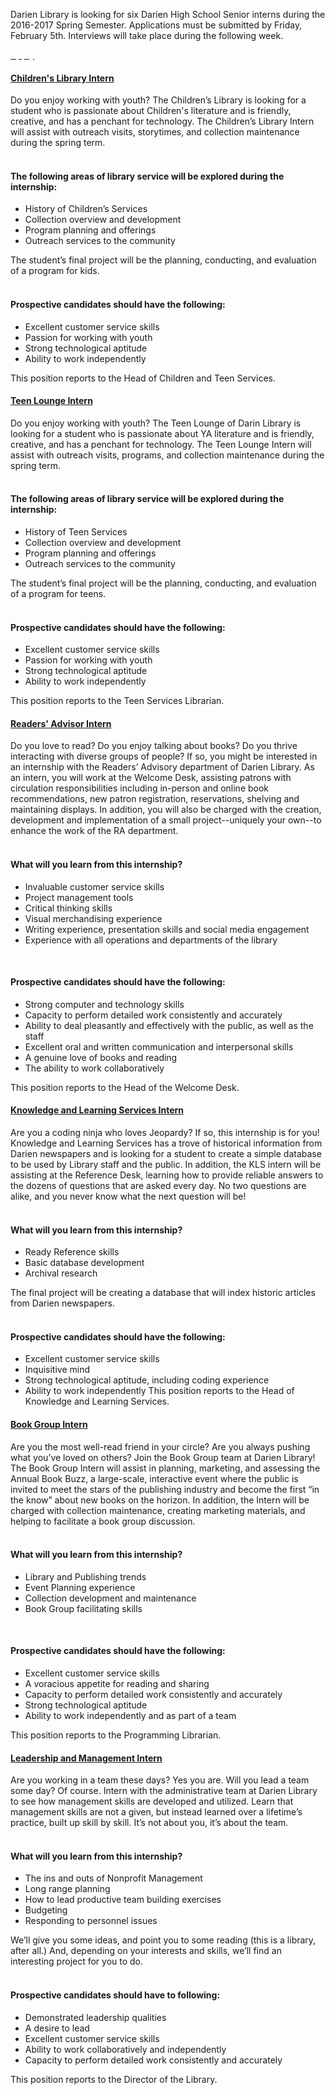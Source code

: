 <div class="row margin-bottom-30">
<div class="col-md-10 col-md-offset-1">

Darien Library is looking for six Darien High School Senior interns during the 2016-2017 Spring Semester. Applications must be submitted by Friday, February 5th. Interviews will take place during the following week. 

<div class="margin-bottom-10">
<a href="https://form.jotform.com/63535111225142" class="btn-u btn-u-lg btn-u-primary"><p style="text-decoration:none !important; color:#fff;">Apply</p></a>
</div>

<div class="row">
<!-- Begin Tab v1 -->
<div class="col-md-12">
<div class="tab-v1">
<!-- <ul class="nav nav-tabs margin-bottom-20">
<li class="active"><a data-toggle="tab" href="#home">How Do I...?</a></li>
<li><a data-toggle="tab" href="#locations">Library Locations</a></li>
<li><a data-toggle="tab" href="#services">Basic Services</a></li>
<li><a data-toggle="tab" href="#gamesTech">Games & Tech</a></li>
<li><a data-toggle="tab" href="#todo">Things to Do</a></li>
</ul> -->
<div class="tab-content">
<!-- Tab Content 1 -->
<div id="home" class="tab-pane fade in active">
<div id="accordion-v1" class="panel-group acc-v1">
<div class="panel panel-default">
<div class="panel-heading">
<h4 class="panel-title">
<a href="#collapse-One" data-parent="#accordion-v1" data-toggle="collapse" class="accordion-toggle">
Children's Library Intern
</a>
</h4>
</div>
<div class="panel-collapse collapse" id="collapse-One">
<div class="panel-body">

Do you enjoy working with youth? The Children’s Library is looking for a student who is passionate about Children's literature and is friendly, creative, and has a penchant for technology. The Children’s Library Intern will assist with outreach visits, storytimes, and collection maintenance during the spring term.
<br />
<br />

#### The following areas of library service will be explored during the internship:

* History of Children’s Services
* Collection overview and development
* Program planning and offerings
* Outreach services to the community

The student’s final project will be the planning, conducting, and evaluation of a program for kids.
<br />
<br />

#### Prospective candidates should have the following:

* Excellent customer service skills
* Passion for working with youth
* Strong technological aptitude
* Ability to work independently

This position reports to the Head of Children and Teen Services.

</div>
</div>
</div>


<div class="panel panel-default">
<div class="panel-heading">
<h4 class="panel-title">
<a href="#collapse-Two" data-parent="#accordion-v1" data-toggle="collapse" class="accordion-toggle">
Teen Lounge Intern
</a>
</h4>
</div>
<div class="panel-collapse collapse" id="collapse-Two">
<div class="panel-body">

Do you enjoy working with youth? The Teen Lounge of Darin Library is looking for a student who is passionate about YA literature and is friendly, creative, and has a penchant for technology. The Teen Lounge Intern will assist with outreach visits, programs, and collection maintenance during the spring term.
<br />
<br />

#### The following areas of library service will be explored during the internship:

* History of Teen Services
* Collection overview and development
* Program planning and offerings
* Outreach services to the community

The student’s final project will be the planning, conducting, and evaluation of a program for teens.
<br />
<br />

#### Prospective candidates should have the following:

* Excellent customer service skills
* Passion for working with youth
* Strong technological aptitude
* Ability to work independently

This position reports to the Teen Services Librarian.

</div>
</div>
</div>


<div class="panel panel-default">
<div class="panel-heading">
<h4 class="panel-title">
<a href="#collapse-Three" data-parent="#accordion-v1" data-toggle="collapse" class="accordion-toggle">
Readers' Advisor Intern
</a>
</h4>
</div>
<div class="panel-collapse collapse" id="collapse-Three">
<div class="panel-body">

Do you love to read? Do you enjoy talking about books? Do you thrive interacting with diverse groups of people? If so, you might be interested in an internship with the Readers’ Advisory department of Darien Library. As an intern, you will work at the Welcome Desk, assisting patrons with circulation responsibilities including in-person and online book recommendations, new patron registration, reservations, shelving and maintaining displays. In addition, you will also be charged with the creation, development and implementation of a small project--uniquely your own--to enhance the work of the RA department. 
<br />
<br />

#### What will you learn from this internship?

* Invaluable customer service skills  
* Project management tools
* Critical thinking skills
* Visual merchandising experience
* Writing experience, presentation skills and social media engagement
* Experience with all operations and departments of the library

<br />
 
#### Prospective candidates should have the following:

* Strong computer and technology skills
* Capacity to perform detailed work consistently and accurately
* Ability to deal pleasantly and effectively with the public, as well as the staff
* Excellent oral and written communication and interpersonal skills
* A genuine love of books and reading
* The ability to work collaboratively
 

This position reports to the Head of the Welcome Desk.

</div>
</div>
</div>


<div class="panel panel-default">
<div class="panel-heading">
<h4 class="panel-title">
<a href="#collapse-Four" data-parent="#accordion-v1" data-toggle="collapse" class="accordion-toggle">
Knowledge and Learning Services Intern
</a>
</h4>
</div>
<div class="panel-collapse collapse" id="collapse-Four">
<div class="panel-body">

Are you a coding ninja who loves Jeopardy? If so, this internship is for you! Knowledge and Learning Services has a trove of historical information from Darien newspapers and is looking for a student to create a simple database to be used by Library staff and the public. In addition, the KLS intern will be assisting at the Reference Desk, learning how to provide reliable answers to the dozens of questions that are asked every day. No two questions are alike, and you never know what the next question will be!
<br />
<br />

#### What will you learn from this internship?

* Ready Reference skills
* Basic database development
* Archival research

The final project will be creating a database that will index historic articles from Darien newspapers.
<br />
<br />

#### Prospective candidates should have the following:

* Excellent customer service skills
* Inquisitive mind
* Strong technological aptitude, including coding experience
* Ability to work independently
This position reports to the Head of Knowledge and Learning Services.

</div>
</div>
</div>


<div class="panel panel-default">
<div class="panel-heading">
<h4 class="panel-title">
<a href="#collapse-Five" data-parent="#accordion-v1" data-toggle="collapse" class="accordion-toggle">
Book Group Intern
</a>
</h4>
</div>
<div class="panel-collapse collapse" id="collapse-Five">
<div class="panel-body">

Are you the most well-read friend in your circle? Are you always pushing what you’ve loved on others? Join the Book Group team at Darien Library! The Book Group Intern will assist in planning, marketing, and assessing the Annual Book Buzz, a large-scale, interactive event where the public is invited to meet the stars of the publishing industry and become the first “in the know” about new books on the horizon. In addition, the Intern will be charged with collection maintenance, creating marketing materials, and helping to facilitate a book group discussion.
<br />
<br />

#### What will you learn from this internship?

* Library and Publishing trends
* Event Planning experience
* Collection development and maintenance
* Book Group facilitating skills

<br />

#### Prospective candidates should have the following:

* Excellent customer service skills
* A voracious appetite for reading and sharing
* Capacity to perform detailed work consistently and accurately
* Strong technological aptitude
* Ability to work independently and as part of a team

This position reports to the Programming Librarian. 

</div>
</div>
</div>

<div class="panel panel-default">
<div class="panel-heading">
<h4 class="panel-title">
<a href="#collapse-Six" data-parent="#accordion-v1" data-toggle="collapse" class="accordion-toggle">
Leadership and Management Intern
</a>
</h4>
</div>
<div class="panel-collapse collapse" id="collapse-Six">
<div class="panel-body">

Are you working in a team these days? Yes you are. Will you lead a team some day? Of course. Intern with the administrative team at Darien Library to see how management skills are developed and utilized. Learn that management skills are not a given, but instead learned over a lifetime’s practice, built up skill by skill. It’s not about you, it’s about the team.
<br />
<br />

#### What will you learn from this internship?

* The ins and outs of Nonprofit Management
* Long range planning
* How to lead productive team building exercises
* Budgeting
* Responding to personnel issues

We’ll give you some ideas, and point you to some reading (this is a library, after all.) And, depending on your interests and skills, we’ll find an interesting project for you to do.
<br />
<br />

#### Prospective candidates should have to following:

* Demonstrated leadership qualities
* A desire to lead
* Excellent customer service skills
* Ability to work collaboratively and independently
* Capacity to perform detailed work consistently and accurately

This position reports to the Director of the Library.

</div>
</div>
</div>


</div>
</div>
<!-- End Tab Content 1 -->


</div>
</div>
</div><!--/col-md-6-->
<!--End Tab v1-->
</div>
</div>
</div>

</div>
</div>